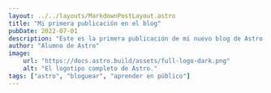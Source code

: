 ```yaml
---
layout: ../../layouts/MarkdownPostLayout.astro
title: "Mi primera publicación en el blog"
pubDate: 2022-07-01
description: "Este es la primera publicación de mi nuevo blog de Astro."
author: "Alumno de Astro"
image:
    url: "https://docs.astro.build/assets/full-logo-dark.png"
    alt: "El logotipo completo de Astro."
tags: ["astro", "bloguear", "aprender en público"]
---
```

